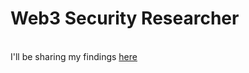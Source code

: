 <h1> Web3 Security Researcher </h1>
</br>
I'll be sharing my findings <a href="https://github.com/0xPetroff/findings">here</a>
